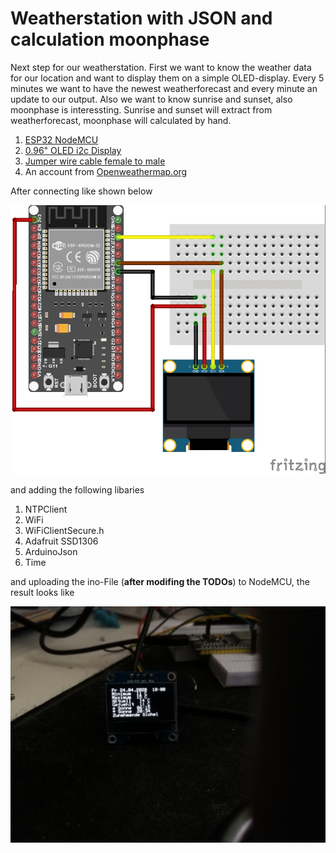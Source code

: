 # Weatherstation with JSON and calculation moonphase
Next step for our weatherstation. First we want to know the weather data for our location and want to display them
on a simple OLED-display. Every 5 minutes we want to have the newest weatherforecast and every minute an update to our output.
Also we want to know sunrise and sunset, also moonphase is interessting. Sunrise and sunset will extract from weatherforecast,
moonphase will calculated by hand.

1. [ESP32 NodeMCU](https://www.az-delivery.de/products/esp32-developmentboard?_pos=24&_sid=69909e42c&_ss=r)
2. [0.96" OLED i2c Display ](https://www.az-delivery.de/products/0-96zolldisplay?_pos=14&_sid=03d542ee1&_ss=r)
3. [Jumper wire cable female to male](https://www.az-delivery.de/products/40-stk-jumper-wire-female-to-male-20-zentimeter?_pos=20&_sid=5cfea44cd&_ss=r)
4. An account from [Openweathermap.org](https://openweathermap.org/)

After connecting like shown below

![Schema](images/Weatherstation_Part1.jpg)

and adding the following libaries
1. NTPClient
2. WiFi
3. WiFiClientSecure.h
4. Adafruit SSD1306
5. ArduinoJson
6. Time

and uploading the ino-File (**after modifing the TODOs**) to NodeMCU, the result looks like

![LiveView](images/LiveView.jpg)
